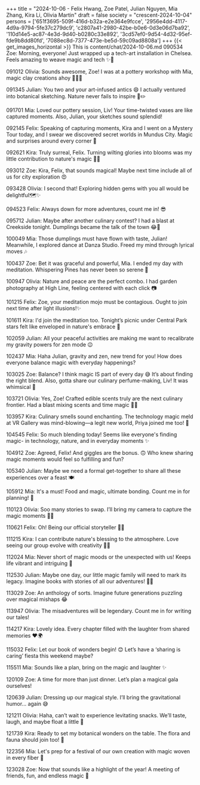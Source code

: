 +++
title = "2024-10-06 - Felix Hwang, Zoe Patel, Julian Nguyen, Mia Zhang, Kira Li, Olivia Martin"
draft = false
society = "crescent-2024-10-04"
persons = ['651f3695-509f-416d-b32a-e2e364e9fcce', '2956e4dd-4117-4d9a-9794-5fe37c279dc9', 'c2807a41-2980-42be-b0e6-0d3e06d7ba92', '110d14e5-ac87-4e3d-9d40-b0280c33e892', '3cd57ef0-9d54-4d32-95ef-fde9b8dd80fd', '7088ec8d-7377-473e-be5d-59c09ad8808a']
+++
{{< get_images_horizontal >}}
This is content/chat/2024-10-06.md
090534 Zoe: Morning, everyone! Just wrapped up a tech-art installation in Chelsea. Feels amazing to weave magic and tech ✨🎨

091012 Olivia: Sounds awesome, Zoe! I was at a pottery workshop with Mia, magic clay creations ahoy 👩‍🎨🙌

091345 Julian: You two and your art-infused antics 😄 I actually ventured into botanical sketching. Nature never fails to inspire 🌿✏️

091701 Mia: Loved our pottery session, Liv! Your time-twisted vases are like captured moments. Also, Julian, your sketches sound splendid!

092145 Felix: Speaking of capturing moments, Kira and I went on a Mystery Tour today, and I swear we discovered secret worlds in Mundus City. Magic and surprises around every corner 🌟

092621 Kira: Truly surreal, Felix. Turning wilting glories into blooms was my little contribution to nature's magic 🌻💫

093012 Zoe: Kira, Felix, that sounds magical! Maybe next time include all of us for city exploration 😍

093428 Olivia: I second that! Exploring hidden gems with you all would be delightful🗺️✨

094523 Felix: Always down for more adventures, count me in! 😎

095712 Julian: Maybe after another culinary contest? I had a blast at Creekside tonight. Dumplings became the talk of the town 😂🥟

100049 Mia: Those dumplings must have flown with taste, Julian! Meanwhile, I explored dance at Danza Studio. Freed my mind through lyrical moves 🎶

100437 Zoe: Bet it was graceful and powerful, Mia. I ended my day with meditation. Whispering Pines has never been so serene 🌿

100947 Olivia: Nature and peace are the perfect combo. I had garden photography at High Line, feeling centered with each click 📷

101215 Felix: Zoe, your meditation mojo must be contagious. Ought to join next time after light illusions!✨

101611 Kira: I'd join the meditation too. Tonight’s picnic under Central Park stars felt like enveloped in nature's embrace 🌌

102059 Julian: All your peaceful activities are making me want to recalibrate my gravity powers for zen mode 😉 

102437 Mia: Haha Julian, gravity and zen, new trend for you! How does everyone balance magic with everyday happenings? 

103025 Zoe: Balance? I think magic IS part of every day 😅 It’s about finding the right blend. Also, gotta share our culinary perfume-making, Liv! It was whimsical 🌸

103721 Olivia: Yes, Zoe! Crafted edible scents truly are the next culinary frontier. Had a blast mixing scents and time magic 🌼🎨

103957 Kira: Culinary smells sound enchanting. The technology magic meld at VR Gallery was mind-blowing—a legit new world, Priya joined me too! 🤯

104545 Felix: So much blending today! Seems like everyone's finding magic- in technology, nature, and in everyday moments ✨ 

104912 Zoe: Agreed, Felix! And giggles are the bonus. 🙃 Who knew sharing magic moments would feel so fulfilling and fun?

105340 Julian: Maybe we need a formal get-together to share all these experiences over a feast 🍽️  
   
105912 Mia: It's a must! Food and magic, ultimate bonding. Count me in for planning! 🌟

110123 Olivia: Soo many stories to swap. I’ll bring my camera to capture the magic moments 🔮📸

110621 Felix: Oh! Being our official storyteller 🧙‍♂️

111215 Kira: I can contribute nature's blessing to the atmosphere. Love seeing our group evolve with creativity 🌿✨

112024 Mia: Never short of magic moods or the unexpected with us! Keeps life vibrant and intriguing 💫

112530 Julian: Maybe one day, our little magic family will need to mark its legacy. Imagine books with stories of all our adventures! 📖✨

113029 Zoe: An anthology of sorts. Imagine future generations puzzling over magical mishaps 😂

113947 Olivia: The misadventures will be legendary. Count me in for writing our tales! 

114217 Kira: Lovely idea. Every chapter filled with the laughter from shared memories ❤️🌍

115032 Felix: Let our book of wonders begin! 😊 Let’s have a ‘sharing is caring’ fiesta this weekend maybe?  
  
115511 Mia: Sounds like a plan, bring on the magic and laughter ✨

120109 Zoe: A time for more than just dinner. Let’s plan a magical gala ourselves!

120639 Julian: Dressing up our magical style. I’ll bring the gravitational humor... again 😅

121211 Olivia: Haha, can’t wait to experience levitating snacks. We’ll taste, laugh, and maybe float a little 🎈

121739 Kira: Ready to set my botanical wonders on the table. The flora and fauna should join too! 🌺

122356 Mia: Let's prep for a festival of our own creation with magic woven in every fiber 🎉

123028 Zoe: Now that sounds like a highlight of the year! A meeting of friends, fun, and endless magic 💫

